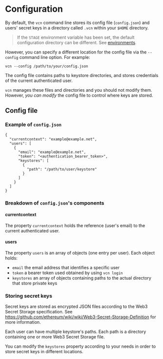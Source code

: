 # Configuration

By default, the `vcn` command line stores its config file (`config.json`) and users' secret keys in a directory called `.vcn` within your `$HOME` directory. 
> If the `STAGE` environment variable has been set, the default configuration directory can be different. See [environments](environments.md).

However, you can specify a different location for the config file via the `--config` command line option. For example:

```
vcn --config /path/to/your/config.json
```

The config file contains paths to keystore directories, and stores credentials of the current authenticated user.

`vcn` manages these files and directories and you should not modify them. However, *you can modify* the config file to control where keys are stored.

## Config file

### Example of `config.json`

```
{
  "currentcontext": "example@example.net",
  "users": [
    {
      "email": "example@example.net",
      "token": "<authentication_bearer_token>",
      "keystores": [
        {
          "path": "/path/to/user/keystore"
        }
      ]
    }
  ]
}
```

### Breakdown of `config.json`'s components

#### currentcontext

The property `currentcontext` holds the reference (user's email) to the current authenticated user.

#### users

The property `users` is an array of objects (one entry per user). Each object holds:

 - `email` the email address that identifies a specific user
 - `token` a bearer token used obtained by using `vcn login`
 - `keystores` an array of objects containing paths to the actual directory that store private keys

### Storing secret keys

Secret keys are stored as encrypted JSON files according to the Web3 Secret Storage specification.
See https://github.com/ethereum/wiki/wiki/Web3-Secret-Storage-Definition for more information.

Each user can have multiple keystore's paths. Each path is a directory containing one or more Web3 Secret Storage file.

You can modify the `keystores` property according to your needs in order to store secret keys in different locations.
